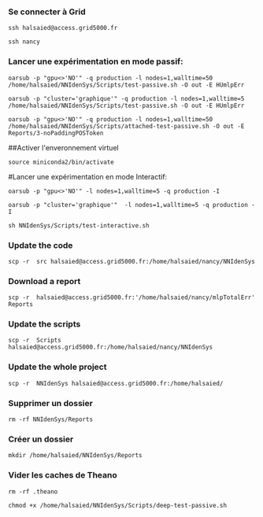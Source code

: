 ### Se connecter à Grid
```
ssh halsaied@access.grid5000.fr
```
```
ssh nancy
```
### Lancer une expérimentation en mode passif:
```
oarsub -p "gpu<>'NO'" -q production -l nodes=1,walltime=50 /home/halsaied/NNIdenSys/Scripts/test-passive.sh -O out -E HUmlpErr
```
```
oarsub -p "cluster='graphique'" -q production -l nodes=1,walltime=5 /home/halsaied/NNIdenSys/Scripts/test-passive.sh -O out -E HUmlpErr
```
```
oarsub -p "gpu<>'NO'" -q production -l nodes=1,walltime=50 /home/halsaied/NNIdenSys/Scripts/attached-test-passive.sh -O out -E Reports/3-noPaddingPOSToken
```
##Activer l'enveronnement virtuel
```
source miniconda2/bin/activate
```
#Lancer une expérimentation en mode Interactif:
```
oarsub -p "gpu<>'NO'" -l nodes=1,walltime=5 -q production -I 
```
```
oarsub -p "cluster='graphique'"  -l nodes=1,walltime=5 -q production -I
```
```
sh NNIdenSys/Scripts/test-interactive.sh
```
### Update the code
```
scp -r  src halsaied@access.grid5000.fr:/home/halsaied/nancy/NNIdenSys
```
### Download a report
```
scp -r  halsaied@access.grid5000.fr:'/home/halsaied/nancy/mlpTotalErr' Reports
```
### Update the scripts
```
scp -r  Scripts halsaied@access.grid5000.fr:/home/halsaied/nancy/NNIdenSys
```
### Update the whole project
```
scp -r  NNIdenSys halsaied@access.grid5000.fr:/home/halsaied/
```
### Supprimer un dossier
```
rm -rf NNIdenSys/Reports
```
### Créer un dossier
```
mkdir /home/halsaied/NNIdenSys/Reports
```
### Vider les caches de Theano
``` 
rm -rf .theano
```
```
chmod +x /home/halsaied/NNIdenSys/Scripts/deep-test-passive.sh
```